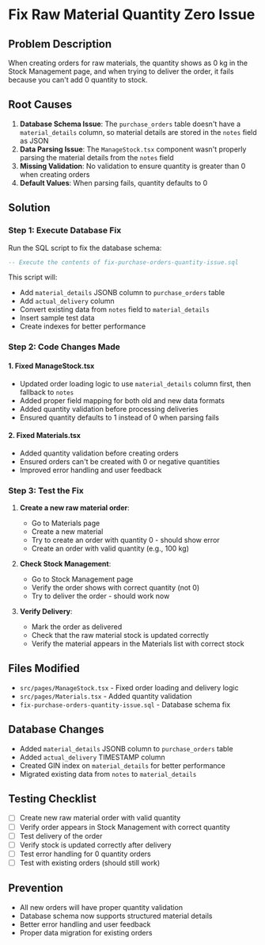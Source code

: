 # Fix Raw Material Quantity Zero Issue

## Problem Description
When creating orders for raw materials, the quantity shows as 0 kg in the Stock Management page, and when trying to deliver the order, it fails because you can't add 0 quantity to stock.

## Root Causes
1. **Database Schema Issue**: The `purchase_orders` table doesn't have a `material_details` column, so material details are stored in the `notes` field as JSON
2. **Data Parsing Issue**: The `ManageStock.tsx` component wasn't properly parsing the material details from the `notes` field
3. **Missing Validation**: No validation to ensure quantity is greater than 0 when creating orders
4. **Default Values**: When parsing fails, quantity defaults to 0

## Solution

### Step 1: Execute Database Fix
Run the SQL script to fix the database schema:

```sql
-- Execute the contents of fix-purchase-orders-quantity-issue.sql
```

This script will:
- Add `material_details` JSONB column to `purchase_orders` table
- Add `actual_delivery` column
- Convert existing data from `notes` field to `material_details`
- Insert sample test data
- Create indexes for better performance

### Step 2: Code Changes Made

#### 1. Fixed ManageStock.tsx
- Updated order loading logic to use `material_details` column first, then fallback to `notes`
- Added proper field mapping for both old and new data formats
- Added quantity validation before processing deliveries
- Ensured quantity defaults to 1 instead of 0 when parsing fails

#### 2. Fixed Materials.tsx
- Added quantity validation before creating orders
- Ensured orders can't be created with 0 or negative quantities
- Improved error handling and user feedback

### Step 3: Test the Fix

1. **Create a new raw material order**:
   - Go to Materials page
   - Create a new material
   - Try to create an order with quantity 0 - should show error
   - Create an order with valid quantity (e.g., 100 kg)

2. **Check Stock Management**:
   - Go to Stock Management page
   - Verify the order shows with correct quantity (not 0)
   - Try to deliver the order - should work now

3. **Verify Delivery**:
   - Mark the order as delivered
   - Check that the raw material stock is updated correctly
   - Verify the material appears in the Materials list with correct stock

## Files Modified
- `src/pages/ManageStock.tsx` - Fixed order loading and delivery logic
- `src/pages/Materials.tsx` - Added quantity validation
- `fix-purchase-orders-quantity-issue.sql` - Database schema fix

## Database Changes
- Added `material_details` JSONB column to `purchase_orders` table
- Added `actual_delivery` TIMESTAMP column
- Created GIN index on `material_details` for better performance
- Migrated existing data from `notes` to `material_details`

## Testing Checklist
- [ ] Create new raw material order with valid quantity
- [ ] Verify order appears in Stock Management with correct quantity
- [ ] Test delivery of the order
- [ ] Verify stock is updated correctly after delivery
- [ ] Test error handling for 0 quantity orders
- [ ] Test with existing orders (should still work)

## Prevention
- All new orders will have proper quantity validation
- Database schema now supports structured material details
- Better error handling and user feedback
- Proper data migration for existing orders
